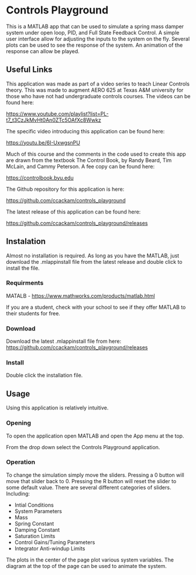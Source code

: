 # Controls Playground

This is a MATLAB app that can be used to simulate a spring mass damper system under open loop, PID, and Full State Feedback Control. A simple user interface allow for adjusting the inputs to the system on the fly. Several plots can be used to see the response of the system. An animation of the response can allow be played.

## Useful Links

This application was made as part of a video series to teach Linear Controls theory. This was made to augment AERO 625 at Texas A&M university for those who have not had undergraduate controls courses. The videos can be found here:

https://www.youtube.com/playlist?list=PL-t7_t3CzJkMvHt0An0ZTc5OAfXc8Wwkz

The specific video introducing this application can be found here:

https://youtu.be/6I-UxwgsnPU

Much of this course and the comments in the code used to create this app are drawn from the textbook The Control Book, by Randy Beard, Tim McLain, and Cammy Peterson. A fee copy can be found here:

https://controlbook.byu.edu

The Github repository for this application is here:

https://github.com/ccackam/controls_playground

The latest release of this application can be found here:

https://github.com/ccackam/controls_playground/releases

## Instalation

Almost no installation is required. As long as you have the MATLAB, just download the .mlappinstall file from the latest release and double click to install the file.

### Requirments

MATALB - https://www.mathworks.com/products/matlab.html

If you are a student, check with your school to see if they offer MATLAB to their students for free.

### Download

Download the latest .mlappinstall file from here: https://github.com/ccackam/controls_playground/releases

### Install

Double click the installation file.

## Usage

Using this application is relatively intuitive.

### Opening

To open the application open MATLAB and open the App menu at the top.

From the drop down select the Controls Playground application.

### Operation

To change the simulation simply move the sliders. Pressing a 0 button will move that slider back to 0. Pressing the R button will reset the slider to some default value. There are several different categories of sliders. Including:

- Intial Conditions
- System Parameters
 - Mass
 - Spring Constant
 - Damping Constant
- Saturation Limits
- Control Gains/Tuning Parameters
- Integrator Anti-windup Limits

The plots in the center of the page plot various system variables. The diagram at the top of the page can be used to animate the system.
